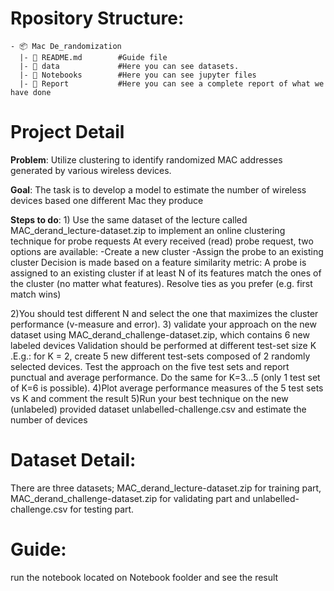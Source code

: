 
# Rpository Structure:
```
- 📦 Mac De_randomization
  |- 📄 README.md        #Guide file
  |- 📂 data             #Here you can see datasets.
  |- 📂 Notebooks        #Here you can see jupyter files
  |- 📂 Report           #Here you can see a complete report of what we have done
```


# Project Detail

**Problem**: Utilize clustering to identify randomized MAC addresses generated by various wireless devices.

**Goal**: The task is to develop a model to estimate the number of wireless devices based one different Mac they produce

**Steps to do**: 1) Use the same dataset of the lecture called MAC_derand_lecture-dataset.zip to implement an online clustering technique for probe requests
At every received (read) probe request, two options are available:
-Create a new cluster
-Assign the probe to an existing cluster
Decision is made based on a feature similarity metric:
A probe is assigned to an existing cluster if at least N of its features match the ones of the cluster (no matter what features). Resolve ties as you prefer (e.g. first match wins)

2)You should test different N and select the one that maximizes the cluster performance (v-measure and error). 
3) validate your approach on the new dataset using MAC_derand_challenge-dataset.zip, which contains 6 new labeled devices
Validation should be performed at different test-set size K .E.g.: for K = 2, create 5 new different test-sets composed of 2 randomly selected devices. Test the approach on the five test sets and report punctual and average performance. Do the same for K=3…5 (only 1 test set of K=6 is possible).
4)Plot average performance measures of the 5 test sets vs K and comment the result
5)Run your best technique on the new (unlabeled) provided dataset unlabelled-challenge.csv and estimate the number of devices

# Dataset Detail: 
There are three datasets; MAC_derand_lecture-dataset.zip for training part,  MAC_derand_challenge-dataset.zip for validating part and unlabelled-challenge.csv for testing part.

# Guide:
run the notebook located on Notebook foolder and see the result






